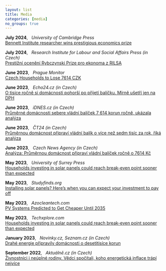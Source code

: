 ```yaml
---
layout: list
title: Media
categories: [media]
no_groups: true
---
```


**July 2024**, &nbsp; *University of Cambridge Press* <br> 
[Bennett Institute researcher wins prestigious economics prize](https://www.bennettinstitute.cam.ac.uk/blog/bennett-institute-researcher-wins-prestigious-economics-prize/)

**July 2024**, &nbsp; *Research Institute for Labour and Social Affairs Press (in Czech)* <br> 
[Prestižní ocenění Rybczynski Prize pro ekonoma z RILSA](https://www.rilsa.cz/2024/07/prestizni-oceneni-rybczynski-prize-pro-ekonoma-z-rilsa/)

**June 2023**, &nbsp; *Prague Monitor* <br> 
[Czech Households to Lose 7614 CZK](https://praguemonitor.com/economy/finance/16/06/2023/czech-households-to-lose-7614-czk/)

**June 2023**, &nbsp; *Echo24.cz (in Czech)* <br> 
[O tisíce ročně si domácnosti pohorší po přijetí balíčku. Mírně ušetří jen na DPH](https://echo24.cz/a/HqpeW/zpravy-ekonomika-prumerna-domacnost-by-po-vladni-balicek-prisla-o-7614-korun)

**June 2023**, &nbsp; *iDNES.cz (in Czech)* <br> 
[Průměrné domácnosti sebere vládní balíček 7 614 korun ročně, ukázala analýza](https://www.idnes.cz/zpravy/domaci/vlada-usporny-balicek-uspory-rodiny-seniori-analyza-dopady-jurecka-fiala-stanjura.A230616_135122_domaci_tty)

**June 2023**, &nbsp; *ČT24 (in Czech)* <br> 
[Průměrnou domácnost připraví vládní balík o více než sedm tisíc za rok, říká analýza](https://ct24.ceskatelevize.cz/domaci/3594028-prumernou-domacnost-pripravi-vladni-balik-o-vice-nez-sedm-tisic-za-rok-rika-analyza)

**June 2023**, &nbsp; *Czech News Agency (in Czech)* <br> 
[Analýza: Průměrnou domácnost připraví vládní balíček ročně o 7614 Kč](https://www.ceskenoviny.cz/zpravy/analyza-prumernou-domacnost-pripravi-vladni-balicek-rocne-o-7614-kc/2379397)

**May 2023**, &nbsp; *University of Surrey Press* <br> 
[Households investing in solar panels could reach break-even point sooner than expected](https://www.surrey.ac.uk/news/households-investing-solar-panels-could-reach-break-even-point-sooner-expected)

**May 2023**, &nbsp; *Studyfinds.org* <br> 
[Installing solar panels? Here’s when you can expect your investment to pay off](https://studyfinds.org/solar-panels-investment-pay-off/)

**May 2023**, &nbsp; *Azocleantech.com* <br> 
[PV Systems Predicted to Get Cheaper Until 2035](https://www.azocleantech.com/news.aspx?newsID=33383)

**May 2023**, &nbsp; *Techxplore.com* <br> 
[Households investing in solar panels could reach break-even point sooner than expected](https://techxplore.com/news/2023-05-households-investing-solar-panels-break-even.html)

**January 2023**, &nbsp; *Novinky.cz, Seznam.cz (in Czech)* <br> 
[Drahé energie připravily domácnosti o desetitisíce korun](https://www.novinky.cz/clanek/ekonomika-drahe-energie-pripravily-domacnosti-o-desetitisice-korun-40420339)

**September 2022**, &nbsp; *Aktuálně.cz (in Czech)* <br> 
[Živnostníci i neúplné rodiny. Vědci spočítali, koho energetická inflace trápí nejvíce](https://zpravy.aktualne.cz/finance/osvc-i-lide-z-malych-obci-analyza-ukazuje-kdo-je-nejvetsi-ob/r~b4aa3e9834f111eda3c0ac1f6b220ee8/)
